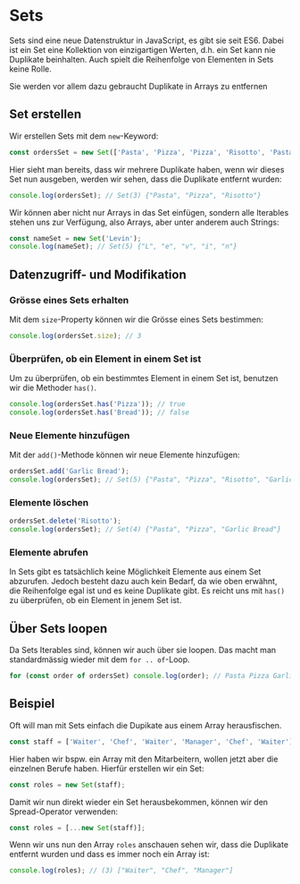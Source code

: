 # Sets

Sets sind eine neue Datenstruktur in JavaScript, es gibt sie seit ES6. Dabei ist ein Set eine Kollektion von einzigartigen Werten, d.h. ein Set kann
nie Duplikate beinhalten. Auch spielt die Reihenfolge von Elementen in Sets keine Rolle.

Sie werden vor allem dazu gebraucht Duplikate in Arrays zu entfernen

## Set erstellen

Wir erstellen Sets mit dem `new`-Keyword:

````Javascript
const ordersSet = new Set(['Pasta', 'Pizza', 'Pizza', 'Risotto', 'Pasta', 'Pizza']);
````

Hier sieht man bereits, dass wir mehrere Duplikate haben, wenn wir dieses Set nun ausgeben, werden wir sehen, dass die Duplikate entfernt wurden:

````Javascript
console.log(ordersSet); // Set(3) {"Pasta", "Pizza", "Risotto"}
````

Wir können aber nicht nur Arrays in das Set einfügen, sondern alle Iterables stehen uns zur Verfügung, also Arrays, aber unter anderem auch Strings:

````Javascript
const nameSet = new Set('Levin');
console.log(nameSet); // Set(5) {"L", "e", "v", "i", "n"}
````

## Datenzugriff- und Modifikation

### Grösse eines Sets erhalten

Mit dem `size`-Property können wir die Grösse eines Sets bestimmen:

````Javascript
console.log(ordersSet.size); // 3
````

### Überprüfen, ob ein Element in einem Set ist

Um zu überprüfen, ob ein bestimmtes Element in einem Set ist, benutzen wir die Methoder `has()`.

````Javascript
console.log(ordersSet.has('Pizza')); // true
console.log(ordersSet.has('Bread')); // false
````

### Neue Elemente hinzufügen

Mit der `add()`-Methode können wir neue Elemente hinzufügen:

````Javascript
ordersSet.add('Garlic Bread');
console.log(ordersSet); // Set(5) {"Pasta", "Pizza", "Risotto", "Garlic Bread"}
````

### Elemente löschen

````Javascript
ordersSet.delete('Risotto');
console.log(ordersSet); // Set(4) {"Pasta", "Pizza", "Garlic Bread"}
````

### Elemente abrufen

In Sets gibt es tatsächlich keine Möglichkeit Elemente aus einem Set abzurufen. Jedoch besteht dazu auch kein Bedarf, da wie oben erwähnt, die
Reihenfolge egal ist und es keine Duplikate gibt. Es reicht uns mit `has()` zu überprüfen, ob ein Element in jenem Set ist.

## Über Sets loopen

Da Sets Iterables sind, können wir auch über sie loopen. Das macht man standardmässig wieder mit dem `for .. of`-Loop.

````Javascript
for (const order of ordersSet) console.log(order); // Pasta Pizza Garlic Bread
````

## Beispiel

Oft will man mit Sets einfach die Dupikate aus einem Array herausfischen.

````Javascript
const staff = ['Waiter', 'Chef', 'Waiter', 'Manager', 'Chef', 'Waiter'];
````

Hier haben wir bspw. ein Array mit den Mitarbeitern, wollen jetzt aber die einzelnen Berufe haben. Hierfür erstellen wir ein Set:

````Javascript
const roles = new Set(staff);
````

Damit wir nun direkt wieder ein Set herausbekommen, können wir den Spread-Operator verwenden:

````Javascript
const roles = [...new Set(staff)];
````

Wenn wir uns nun den Array `roles` anschauen sehen wir, dass die Duplikate entfernt wurden und dass es immer noch ein Array ist:

````Javascript
console.log(roles); // (3) ["Waiter", "Chef", "Manager"]
````